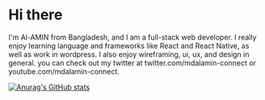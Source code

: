 # Hi there

I'm Al-AMIN from Bangladesh, and I am a full-stack web developer. I really enjoy learning language and frameworks like React and React Native, as well as work in wordpress. I also enjoy wireframing, ui, ux, and design in general. you can check out my twitter at twitter.com/mdalamin-connect or youtube.com/mdalamin-connect.




[![Anurag's GitHub stats](https://github-readme-stats.vercel.app/api?username=mdalamin-connect)](https://github.com/mdalamin-connect/github-readme-stats)

